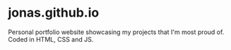 # jonas.github.io
Personal portfolio website showcasing my projects that I'm most proud of.
Coded in HTML, CSS and JS.
